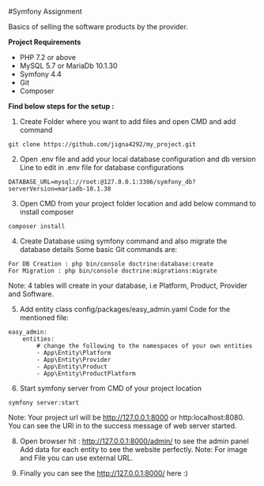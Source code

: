 #Symfony Assignment

Basics of selling the software products by the provider.

**Project Requirements**

* PHP 7.2 or above
* MySQL 5.7 or MariaDb 10.1.30
* Symfony 4.4
* Git
* Composer

**Find below steps for the setup :**

1) Create Folder where you want to add files and open CMD and add command
```
git clone https://github.com/jigna4292/my_project.git
```

2) Open .env file and add your local database configuration and db version
Line to edit in .env file for database configurations
```
DATABASE_URL=mysql://root:@127.0.0.1:3306/symfony_db?serverVersion=mariadb-10.1.30
```

3) Open CMD from your project folder location and add below command to install composer
```
composer install
```

4) Create Database using symfony command and also migrate the database details
Some basic Git commands are:
```
For DB Creation : php bin/console doctrine:database:create
For Migration : php bin/console doctrine:migrations:migrate
```
Note: 4 tables will create in your database, i.e Platform, Product, Provider and Software. 

5) Add entity class config/packages/easy_admin.yaml
Code for the mentioned file:
```
easy_admin:
    entities:
        # change the following to the namespaces of your own entities
        - App\Entity\Platform
        - App\Entity\Provider
        - App\Entity\Product
        - App\Entity\ProductPlatform
```

6) Start symfony server from CMD of your project location
```
symfony server:start
```
Note: Your project url will be http://127.0.0.1:8000 or http:localhost:8080. You can see the URl in to the success message of web server started.

8) Open browser hit : http://127.0.0.1:8000/admin/ to see the admin panel
Add data for each entity to see the website perfectly. 
Note: For image and File you can use external URL. 

9) Finally you can see the http://127.0.0.1:8000/ here :)
